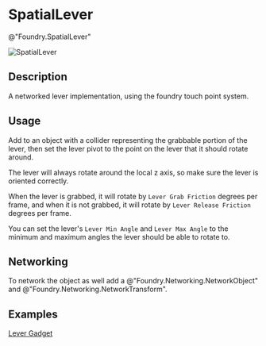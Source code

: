 # SpatialLever
@"Foundry.SpatialLever"

![SpatialLever](~/Media/Manual/Interaction/SpatialLeverScript.png)

## Description
A networked lever implementation, using the foundry touch point system. 

## Usage
Add to an object with a collider representing the grabbable portion of the lever, then set the lever pivot to the point on the lever that it should rotate around.

The lever will always rotate around the local z axis, so make sure the lever is oriented correctly.

When the lever is grabbed, it will rotate by `Lever Grab Friction` degrees per frame, and when it is not grabbed, it will rotate by `Lever Release Friction` degrees per frame.

You can set the lever's `Lever Min Angle` and `Lever Max Angle` to the minimum and maximum angles the lever should be able to rotate to.

## Networking
To network the object as well add a @"Foundry.Networking.NetworkObject" and @"Foundry.Networking.NetworkTransform".

## Examples
[Lever Gadget](~/Manual/GettingStarted/Samples/Interactables/Gadgets/Lever.md)